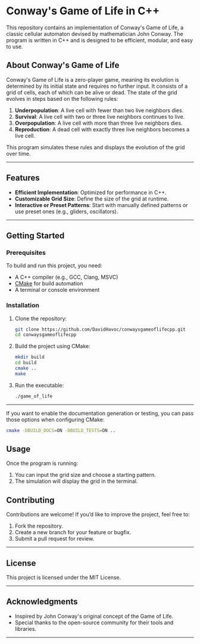 # Conway's Game of Life in C++

This repository contains an implementation of Conway's Game of Life, a classic cellular automaton devised by mathematician John Conway. The program is written in C++ and is designed to be efficient, modular, and easy to use.

## About Conway's Game of Life

Conway's Game of Life is a zero-player game, meaning its evolution is determined by its initial state and requires no further input. It consists of a grid of cells, each of which can be alive or dead. The state of the grid evolves in steps based on the following rules:

1. **Underpopulation**: A live cell with fewer than two live neighbors dies.
2. **Survival**: A live cell with two or three live neighbors continues to live.
3. **Overpopulation**: A live cell with more than three live neighbors dies.
4. **Reproduction**: A dead cell with exactly three live neighbors becomes a live cell.

This program simulates these rules and displays the evolution of the grid over time.

---

## Features

- **Efficient Implementation**: Optimized for performance in C++.
- **Customizable Grid Size**: Define the size of the grid at runtime.
- **Interactive or Preset Patterns**: Start with manually defined patterns or use preset ones (e.g., gliders, oscillators).

---

## Getting Started

### Prerequisites

To build and run this project, you need:

- A C++ compiler (e.g., GCC, Clang, MSVC)
- [CMake](https://cmake.org/) for build automation
- A terminal or console environment

### Installation

1. Clone the repository:
   ```bash
   git clone https://github.com/DavidHavoc/conwaysgameoflifecpp.git
   cd conwaysgameoflifecpp
   ```

2. Build the project using CMake:
   ```bash
   mkdir build
   cd build
   cmake ..
   make
   ```

3. Run the executable:
   ```bash
   ./game_of_life
   ```

---

If you want to enable the documentation generation or testing, you can pass those options when configuring CMake:
   ```bash  
   cmake -DBUILD_DOCS=ON -DBUILD_TESTS=ON ..
   ```
## Usage

Once the program is running:

1. You can input the grid size and choose a starting pattern.
2. The simulation will display the grid in the terminal.

## Contributing

Contributions are welcome! If you’d like to improve the project, feel free to:

1. Fork the repository.
2. Create a new branch for your feature or bugfix.
3. Submit a pull request for review.

---

## License

This project is licensed under the MIT License.

---

## Acknowledgments

- Inspired by John Conway's original concept of the Game of Life.
- Special thanks to the open-source community for their tools and libraries.

---
